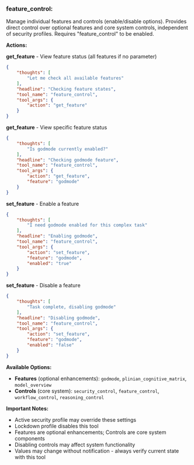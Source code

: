 ### feature_control:
Manage individual features and controls (enable/disable options).
Provides direct control over optional features and core system controls, independent of security profiles.
Requires "feature_control" to be enabled.

**Actions:**

**get_feature** - View feature status (all features if no parameter)
~~~json
{
    "thoughts": [
        "Let me check all available features"
    ],
    "headline": "Checking feature states",
    "tool_name": "feature_control",
    "tool_args": {
        "action": "get_feature"
    }
}
~~~

**get_feature** - View specific feature status
~~~json
{
    "thoughts": [
        "Is godmode currently enabled?"
    ],
    "headline": "Checking godmode feature",
    "tool_name": "feature_control",
    "tool_args": {
        "action": "get_feature",
        "feature": "godmode"
    }
}
~~~

**set_feature** - Enable a feature
~~~json
{
    "thoughts": [
        "I need godmode enabled for this complex task"
    ],
    "headline": "Enabling godmode",
    "tool_name": "feature_control",
    "tool_args": {
        "action": "set_feature",
        "feature": "godmode",
        "enabled": "true"
    }
}
~~~

**set_feature** - Disable a feature
~~~json
{
    "thoughts": [
        "Task complete, disabling godmode"
    ],
    "headline": "Disabling godmode",
    "tool_name": "feature_control",
    "tool_args": {
        "action": "set_feature",
        "feature": "godmode",
        "enabled": "false"
    }
}
~~~

**Available Options:**
- **Features** (optional enhancements): `godmode`, `plinian_cognitive_matrix`, `model_overview`
- **Controls** (core system): `security_control`, `feature_control`, `workflow_control`, `reasoning_control`

**Important Notes:**
- Active security profile may override these settings
- Lockdown profile disables this tool
- Features are optional enhancements; Controls are core system components
- Disabling controls may affect system functionality
- Values may change without notification - always verify current state with this tool

